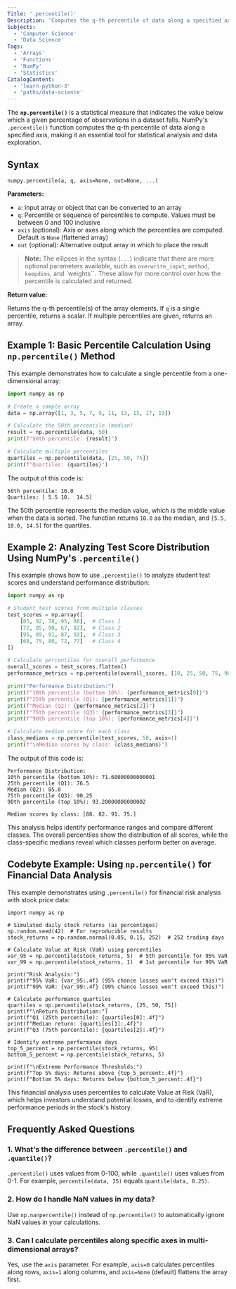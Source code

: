 ```yaml
---
Title: '.percentile()'
Description: 'Computes the q-th percentile of data along a specified axis.'
Subjects:
  - 'Computer Science'
  - 'Data Science'
Tags:
  - 'Arrays'
  - 'Functions'
  - 'NumPy'
  - 'Statistics'
CatalogContent:
  - 'learn-python-3'
  - 'paths/data-science'
---
```


The **`np.percentile()`** is a statistical measure that indicates the value below which a given percentage of observations in a dataset falls. NumPy's `.percentile()` function computes the q-th percentile of data along a specified axis, making it an essential tool for statistical analysis and data exploration.

## Syntax

```pseudo
numpy.percentile(a, q, axis=None, out=None, ...)
```

**Parameters:**

- `a`: Input array or object that can be converted to an array
- `q`: Percentile or sequence of percentiles to compute. Values must be between 0 and 100 inclusive
- `axis` (optional): Axis or axes along which the percentiles are computed. Default is `None` (flattened array)
- `out` (optional): Alternative output array in which to place the result

> **Note:** The ellipses in the syntax (`...`) indicate that there are more optional parameters available, such as `overwrite_input`, `method`, `keepdims`, and `weights``. These allow for more control over how the percentile is calculated and returned.

**Return value:**

Returns the q-th percentile(s) of the array elements. If `q` is a single percentile, returns a scalar. If multiple percentiles are given, returns an array.

## Example 1: Basic Percentile Calculation Using `np.percentile()` Method

This example demonstrates how to calculate a single percentile from a one-dimensional array:

```py
import numpy as np

# Create a sample array
data = np.array([1, 3, 5, 7, 9, 11, 13, 15, 17, 19])

# Calculate the 50th percentile (median)
result = np.percentile(data, 50)
print(f"50th percentile: {result}")

# Calculate multiple percentiles
quartiles = np.percentile(data, [25, 50, 75])
print(f"Quartiles: {quartiles}")
```

The output of this code is:

```shell
50th percentile: 10.0
Quartiles: [ 5.5 10.  14.5]
```

The 50th percentile represents the median value, which is the middle value when the data is sorted. The function returns `10.0` as the median, and `[5.5, 10.0, 14.5]` for the quartiles.

## Example 2: Analyzing Test Score Distribution Using NumPy's `.percentile()`

This example shows how to use `.percentile()` to analyze student test scores and understand performance distribution:

```py
import numpy as np

# Student test scores from multiple classes
test_scores = np.array([
    [85, 92, 78, 95, 88],  # Class 1
    [72, 85, 90, 67, 82],  # Class 2
    [95, 89, 91, 87, 93],  # Class 3
    [68, 75, 80, 72, 77]   # Class 4
])

# Calculate percentiles for overall performance
overall_scores = test_scores.flatten()
performance_metrics = np.percentile(overall_scores, [10, 25, 50, 75, 90])

print("Performance Distribution:")
print(f"10th percentile (bottom 10%): {performance_metrics[0]}")
print(f"25th percentile (Q1): {performance_metrics[1]}")
print(f"Median (Q2): {performance_metrics[2]}")
print(f"75th percentile (Q3): {performance_metrics[3]}")
print(f"90th percentile (top 10%): {performance_metrics[4]}")

# Calculate median score for each class
class_medians = np.percentile(test_scores, 50, axis=1)
print(f"\nMedian scores by class: {class_medians}")
```

The output of this code is:

```shell
Performance Distribution:
10th percentile (bottom 10%): 71.60000000000001
25th percentile (Q1): 76.5
Median (Q2): 85.0
75th percentile (Q3): 90.25
90th percentile (top 10%): 93.20000000000002

Median scores by class: [88. 82. 91. 75.]
```

This analysis helps identify performance ranges and compare different classes. The overall percentiles show the distribution of all scores, while the class-specific medians reveal which classes perform better on average.

## Codebyte Example: Using `np.percentile()` for Financial Data Analysis

This example demonstrates using `.percentile()` for financial risk analysis with stock price data:

```codebyte/python
import numpy as np

# Simulated daily stock returns (as percentages)
np.random.seed(42)  # For reproducible results
stock_returns = np.random.normal(0.05, 0.15, 252)  # 252 trading days

# Calculate Value at Risk (VaR) using percentiles
var_95 = np.percentile(stock_returns, 5)  # 5th percentile for 95% VaR
var_99 = np.percentile(stock_returns, 1)  # 1st percentile for 99% VaR

print("Risk Analysis:")
print(f"95% VaR: {var_95:.4f} (95% chance losses won't exceed this)")
print(f"99% VaR: {var_99:.4f} (99% chance losses won't exceed this)")

# Calculate performance quartiles
quartiles = np.percentile(stock_returns, [25, 50, 75])
print(f"\nReturn Distribution:")
print(f"Q1 (25th percentile): {quartiles[0]:.4f}")
print(f"Median return: {quartiles[1]:.4f}")
print(f"Q3 (75th percentile): {quartiles[2]:.4f}")

# Identify extreme performance days
top_5_percent = np.percentile(stock_returns, 95)
bottom_5_percent = np.percentile(stock_returns, 5)

print(f"\nExtreme Performance Thresholds:")
print(f"Top 5% days: Returns above {top_5_percent:.4f}")
print(f"Bottom 5% days: Returns below {bottom_5_percent:.4f}")
```

This financial analysis uses percentiles to calculate Value at Risk (VaR), which helps investors understand potential losses, and to identify extreme performance periods in the stock's history.

## Frequently Asked Questions

### 1. What's the difference between `.percentile()` and `.quantile()`?

`.percentile()` uses values from 0-100, while `.quantile()` uses values from 0-1. For example, `percentile(data, 25)` equals `quantile(data, 0.25)`.

### 2. How do I handle NaN values in my data?

Use `np.nanpercentile()` instead of `np.percentile()` to automatically ignore NaN values in your calculations.

### 3. Can I calculate percentiles along specific axes in multi-dimensional arrays?

Yes, use the `axis` parameter. For example, `axis=0` calculates percentiles along rows, `axis=1` along columns, and `axis=None` (default) flattens the array first.
